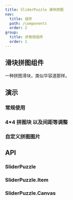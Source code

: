 ```yaml
---
title: SliderPuzzle 滑块拼图
nav:
  title: 组件
  path: /components
  order: 2
group:
  title: 非常规组件
  order: 1
---
```


## 滑块拼图组件

一种拼图滑块，类似华容道那样。

## 演示

### 常规使用

<code src="../demo/slider-puzzle/demo1.tsx"></code>

### 4\*4 拼图块 以及间距等调整

<code src="../demo/slider-puzzle/demo2.tsx"></code>

### 自定义拼图图片

<code src="../demo/slider-puzzle/demo3.tsx"></code>

## API

### SliderPuzzle

<API id="SliderPuzzle"></API>

### SliderPuzzle.Item

<API id="SliderPuzzleItem"></API>

### SliderPuzzle.Canvas

<API id="SliderPuzzleCanvas"></API>
